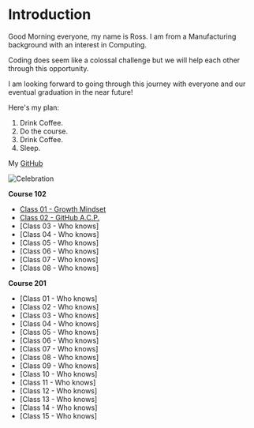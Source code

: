 # Introduction

Good Morning everyone, my name is Ross. I am from a Manufacturing background with an interest in Computing.  

Coding does seem like a colossal challenge but we will help each other through this opportunity.

I am looking forward to going through this journey with everyone and our eventual graduation in the near future!  

Here's my plan:  

1. Drink Coffee.
2. Do the course.
3. Drink Coffee.
4. Sleep.

My [GitHub](https://github.com/tsaku56)

![Celebration](https://i.etsystatic.com/11051185/r/il/ea26f8/1914586297/il_570xN.1914586297_shgg.jpg)

**Course 102**

- [Class 01 - Growth Mindset](https://tsaku56.github.io/reading-notes/code-102/102class-01) 
- [Class 02 - GitHub A.C.P.](https://tsaku56.github.io/reading-notes/code-102/102class-02)
- [Class 03 - Who knows]
- [Class 04 - Who knows]
- [Class 05 - Who knows]
- [Class 06 - Who knows]
- [Class 07 - Who knows]
- [Class 08 - Who knows]

**Course 201**

- [Class 01 - Who knows]
- [Class 02 - Who knows]
- [Class 03 - Who knows]
- [Class 04 - Who knows]
- [Class 05 - Who knows]
- [Class 06 - Who knows]
- [Class 07 - Who knows]
- [Class 08 - Who knows]
- [Class 09 - Who knows]
- [Class 10 - Who knows]
- [Class 11 - Who knows]
- [Class 12 - Who knows]
- [Class 13 - Who knows]
- [Class 14 - Who knows]
- [Class 15 - Who knows]